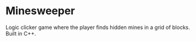 # Minesweeper
Logic clicker game where the player finds hidden mines in a grid of blocks.
Built in C++.
